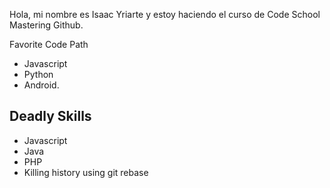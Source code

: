 Hola, mi nombre es Isaac Yriarte y estoy haciendo el curso de Code School Mastering Github.

Favorite Code Path

* Javascript
* Python
* Android.

## Deadly Skills
* Javascript
* Java
* PHP
* Killing history using git rebase